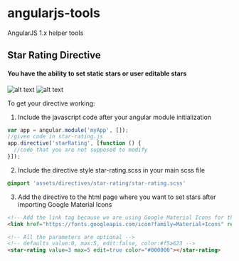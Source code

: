 # angularjs-tools
AngularJS 1.x helper tools

## Star Rating Directive

#### You have the ability to set static stars or user editable stars
![alt text](http://files.sergeharb.com/angular-tools/stars2.PNG "Stars")
![alt text](http://files.sergeharb.com/angular-tools/stars1.PNG "Stars")

To get your directive working:

1. Include the javascript code after your angular module initialization
```javascript
var app = angular.module('myApp', []);
//given code in star-rating.js
app.directive('starRating', [function () {
  //code that you are not supposed to modify
}]);
```

2. Include the directive style star-rating.scss in your main scss file
```scss
@import 'assets/directives/star-rating/star-rating.scss'
```

3. Add the directive to the html page where you want to set stars after importing Google Material Icons
```html
<!-- Add the link tag because we are using Google Material Icons for the stars display -->
<link href="https://fonts.googleapis.com/icon?family=Material+Icons" rel="stylesheet">

<!-- All the parameters are optional -->
<!-- defaults value:0, max:5, edit:false, color:#f5a623 -->
<star-rating value=3 max=5 edit=true color="#000000"></star-rating>
```
